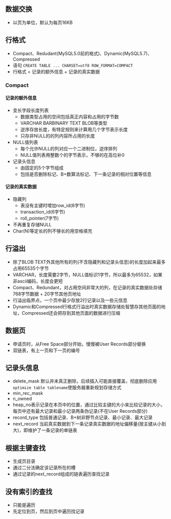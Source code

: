 ## 数据交换
- 以页为单位，默认为每页16KB

## 行格式
- Compact、Redudant(MySQL5.0前的格式)、Dynamic(MySQL5.7)、Compressed
- 语句 `CREATE TABLE ... CHARSET=utf8 ROW_FORMAT=COMPACT`
- 行格式 = 记录的额外信息 + 记录的真实数据
### Compact
#### 记录的额外信息
- 变长字段长度列表
  - 数据类型占用的空间包括真正内容和占用的字节数
  - VARCHAR BARBINARY TEXT BLOB等类型
  - 逆序存放长度，有特定规则来计算用几个字节表示长度
  - 只存非NULL的的列内容所占用的长度
- NULL值列表
  - 每个允许NULL的列对应一个二进制位，逆序排列
  - NULL值列表用整数个的字节表示，不够的在高位补0
- 记录头信息
  - 由固定的5个字节组成
  - 包括是否删除标记、B+数算法标记、下一条记录的相对位置等信息
#### 记录的真实数据
- 隐藏列
  - 表没有主键时增加row_id(6字节)
  - transaction_id(6字节)
  - roll_pointer(7字节)
- 不再重复存储NULL
- Char(N)等定长的列不够长的用空格填充

## 行溢出
- 除了BLOB TEXT外其他所有的列(不含隐藏列和记录头信息)的长度加起来最多占用65535个字节
- VARCHAR，长度需要2字节，NULL值标识1字节，所以最多为65532，如果非ascii编码，长度会更短
- Compact、Redundant，对占用空间非常大的列，在记录的真实数据处存储 768字节数据 + 20字节其他页地址
- 行溢出临界点，一个页中最少存放2行记录以及一些元信息
- Dynamic和Compressed行格式行溢出时真实数据存储处智慧存其他页面的地址，Compressed还会把存到其他页面的数据进行压缩

## 数据页
- 申请页时，从Free Space部分开始，慢慢被User Records部分替换
- 双链表，有上一页和下一页的编号

## 记录头信息
- delete_mask 默认并未真正删除，后续插入可能直接覆盖，彻底删除应用`optimize table tablename`使服务器重新规划存储方式
- min_rec_mask
- n_owned
- heap_no表示记录在本页中的位置，通过比较主键的大小来比较记录的大小，每页中还有最大记录和最小记录两条伪记录(不在User Records部分)
- record_type 包括普通记录、B+树非野节点记录、最小记录、最大记录
- next_record 当前真实数据到下一条记录真实数据的地址偏移量(按主键从小到大)，即维护了一条记录的单链表

## 根据主键查找
- 生成页目录
- 通过二分法确定该记录所在的槽
- 通过记录的next_record组成的链表遍历查找记录

## 没有索引的查找
- 只能是遍历
- 先定位到页，然后到页中遍历找记录
